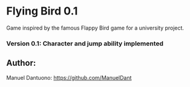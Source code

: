# Flying Bird 0.1


Game inspired by the famous Flappy Bird game for a university project.

### Version 0.1: Character and jump ability implemented

## Author:

Manuel Dantuono: https://github.com/ManuelDant


